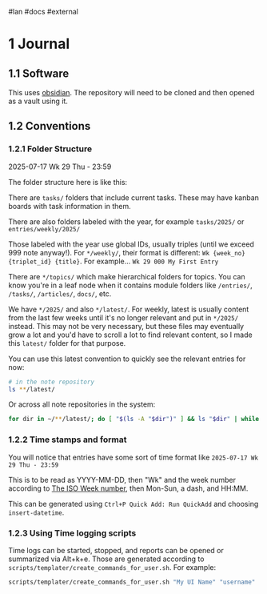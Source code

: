 #lan #docs #external
# 1 Journal

## 1.1 Software

This uses [obsidian](<https://obsidian.md/>). The repository will need to be cloned and then opened as a vault using it.

## 1.2 Conventions
### 1.2.1 Folder Structure

2025-07-17 Wk 29 Thu - 23:59

The folder structure here is like this:

There are `tasks/` folders that include current tasks. These may have kanban boards with task information in them. 

There are also folders labeled with the year, for example `tasks/2025/` or `entries/weekly/2025/`

Those labeled with the year use global IDs, usually triples (until we exceed 999 note anyway!). For `*/weekly/`, their format is different: `Wk {week_no} {triplet_id} {title}`. For example... `Wk 29 000 My First Entry`

There are `*/topics/` which make hierarchical folders for topics. You can know you're in a leaf node when it contains module folders like `/entries/`, `/tasks/`, `/articles/`, `docs/`,  etc.

We have `*/2025/` and also `*/latest/`. For weekly, latest is usually content from the last few weeks until it's no longer relevant and put in `*/2025/` instead. This may not be very necessary, but these files may eventually grow a lot and you'd have to scroll a lot to find relevant content, so I made this `latest/` folder for that purpose.

You can use this latest convention to quickly see the relevant entries for now:

```sh
# in the note repository
ls **/latest/
```

Or across all note repositories in the system:

```sh
for dir in ~/**/latest/; do [ "$(ls -A "$dir")" ] && ls "$dir" | while IFS= read -r f; do realpath "$dir/$f"; done; done
```


### 1.2.2 Time stamps and format

You will notice that entries have some sort of time format like `2025-07-17 Wk 29 Thu - 23:59`

This is to be read as YYYY-MM-DD, then "Wk" and the week number according to [The ISO Week number](<https://www.epochconverter.com/weeks/2025>), then Mon-Sun, a dash, and HH:MM.

This can be generated using `Ctrl+P Quick Add: Run QuickAdd` and choosing `insert-datetime`.

### 1.2.3 Using Time logging scripts

Time logs can be started, stopped, and reports can be opened or summarized via Alt+k+e. Those are generated according to `scripts/templater/create_commands_for_user.sh`. For example:

```sh
scripts/templater/create_commands_for_user.sh "My UI Name" "username"
```
